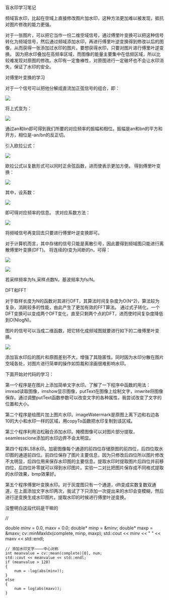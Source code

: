 盲水印学习笔记

频域盲水印，比起在空域上直接修改图片加水印，这种方法更加难以被发现，抵抗对图片修改的能力更强。

对于一张图片，可以把它当作一份二维空域信号，通过傅里叶变换可以把这种信号转化为频域信号，然后通过频域添加水印，再进行傅里叶逆变换得到修改以后的图像，从而获得一张添加过水印的图片。要想获得水印，只要对图片进行傅里叶逆变换。
因为把水印叠加在高频率区域，而图像的能量主要集中在低频区域，所以比较难发现对原图的修改。水印有一定鲁棒性，对原图进行一定破坏也不会让水印消失，保证了水印的安全。

对傅里叶变换的学习

对于一个信号可以把他分解成直流加正弦信号的组合，即：

![](https://github.com/fhdyd/learningblog/blob/gh-pages/images/f.png)

将上式变为：

![](https://github.com/fhdyd/learningblog/blob/gh-pages/images/QQ%E5%9B%BE%E7%89%8720200930220245.png)

通过an和bn即可得到我们所要的对应频率的振幅和相位。振幅是an和bn的平方和开方，相位是-an/bn的反正切。

引入欧拉公式：

![](https://github.com/fhdyd/learningblog/blob/gh-pages/images/%E6%AC%A7%E6%8B%89%E5%85%AC%E5%BC%8F.png)

欧拉公式以复数形式可以同时正余弦函数，进而使表示更加方便。
得到傅里叶变换：

![](https://github.com/fhdyd/learningblog/blob/gh-pages/images/QQ%E5%9B%BE%E7%89%8720200930221325.png)

其中，设系数：

![](https://github.com/fhdyd/learningblog/blob/gh-pages/images/ak.png)

即可得对应频率的信息。
求对应系数方法：

![](https://github.com/fhdyd/learningblog/blob/gh-pages/images/image1.png)

将频域信号再变回去只要进行傅里叶逆变换即可。

对于计算机而言，其中存储的信号只能是离散引号，因此要得到频域图只能进行离散傅里叶变换(DFT)。
将连续的t变为间断的n，可得：

![](https://github.com/fhdyd/learningblog/blob/gh-pages/images/image.png)

![](https://github.com/fhdyd/learningblog/blob/gh-pages/images/iamge3.png)

若采样频率为fs,采样点数N，基波频率为fs/N。

DFT和FFT

对于取样长度为N的函数对其进行DFT，其算法时间复杂度为O(N^2)，算法较为复杂，消耗较多的性能，由此产生了更加有效的FFT算法。
通过式子转化，一个DFT变换可以变成两个DFT变化，直至只剩两个点的DFT，进而使时间复杂度降低到O(NlogN)。

图片的信号可以当成二维函数，把它转化成频域图就要进行如下的二维傅里叶变换。

![](https://github.com/fhdyd/learningblog/blob/gh-pages/images/image4.png)

添加盲水印后的图片和原图差别不大，增强了其隐匿性。同时因为水印分散在图片空域各处，对图片进行简单的操作如剪裁和涂画很难影响水印。

下面开始对代码的学习：

第一个程序是在图片上添加简单文字水印。了解了一下程序中函数的用法：imread读取图像，imshow显示图像，putText在图像上绘制文字，imwrite将图像保存。通过调整putText函数参数可以改变文字的各种属性，我尝试改变了文字的位置和大小。

第二个程序是给图片加上图片水印。imageWatermark是原图上离下边和右边各10的大小和水印一样的区域，用copyTo函数把水印复制到该区域。

第三个程序利用泊松融合添加水印。掩模图像可以对图片部分提取，seamlessclone添加的水印边界不会太明显。  

第四个程序LSB水印。加密图像每个通道的前四位存储原图的前四位，后四位取水印图的通道前四位。前四位保存了图片主要信息，因为只修改后四位所以图片修改不太明显，后四位用来保存水印图的主要信息。提取水印时提取图片后四位并前移四位，后四位补零就可以得到水印图片。实验一二对比把图片保存成不同格式提取的水印效果，bmp效果好。

第五个程序傅里叶变换水印。对于灰度图只有一个通道，dft变成实数复数双通道，在上面添加文字水印两次，我试了下只添加一次提出来的水印会变模糊，然后进行逆变换生成水印图片。提取水印的时候进行傅里叶逆变换。

没整明白这段代码是干嘛的

//

double minv = 0.0, maxv = 0.0;
	double* minp = &minv;
	double* maxp = &maxv;
	cv::minMaxIdx(complete, minp, maxp);
	std::cout << minv << "  " << maxv << std::endl;

	// 添加水印文字————中心对称
	int meanvalue = cv::mean(complete)[0], num;
	std::cout << meanvalue << std::endl;
	if (meanvalue > 128)
	{
		num = -log(abs(minv));
	}
	else
	{
		num = log(abs(maxv));
	}
